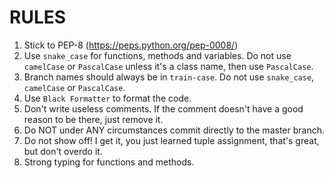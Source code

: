 # RULES 
1. Stick to PEP-8 (https://peps.python.org/pep-0008/)
2. Use `snake_case` for functions, methods and variables. Do not use `camelCase` or `PascalCase` unless it's a class name, then use `PascalCase`.
3. Branch names should always be in `train-case`. Do not use `snake_case`, `camelCase` or `PascalCase`.
4. Use `Black Formatter` to format the code.
5. Don't write useless comments. If the comment doesn't have a good reason to be there, just remove it.
6. Do NOT under ANY circumstances commit directly to the master branch.
7. Do not show off! I get it, you just learned tuple assignment, that's great, but don't overdo it.
8. Strong typing for functions and methods.